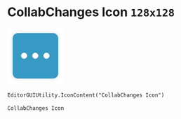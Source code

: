 # CollabChanges Icon `128x128`
<img src="/img/CollabChanges%20Icon.png" width=128 height=128>

``` CSharp
EditorGUIUtility.IconContent("CollabChanges Icon")
```
```
CollabChanges Icon
```
